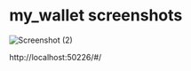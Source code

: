 # my_wallet screenshots

![Screenshot (2)](https://user-images.githubusercontent.com/118852889/227532768-31f821f3-97fe-41fd-8de7-081260f06c45.png)

http://localhost:50226/#/
